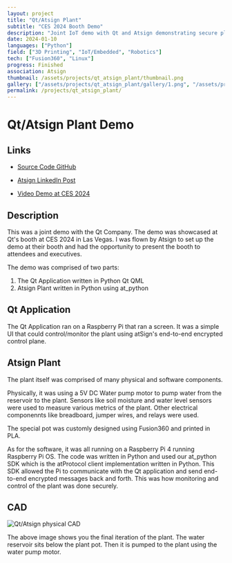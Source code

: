 ```yaml
---
layout: project
title: "Qt/Atsign Plant"
subtitle: "CES 2024 Booth Demo"
description: "Joint IoT demo with Qt and Atsign demonstrating secure plant IoT monitoring"
date: 2024-01-10
languages: ["Python"]
field: ["3D Printing", "IoT/Embedded", "Robotics"]
tech: ["Fusion360", "Linux"]
progress: Finished
association: Atsign
thumbnail: /assets/projects/qt_atsign_plant/thumbnail.png
gallery: ["/assets/projects/qt_atsign_plant/gallery/1.png", "/assets/projects/qt_atsign_plant/gallery/2.png", "/assets/projects/qt_atsign_plant/gallery/3.png", "/assets/projects/qt_atsign_plant/gallery/4.png", "/assets/projects/qt_atsign_plant/gallery/thumbnail.png"]
permalink: /projects/qt_atsign_plant/
---
```


# Qt/Atsign Plant Demo

## Links

- [Source Code GitHub](https://github.com/JeremyTubongbanua/at_demos/tree/trunk/demos/qt_atsign_plant_demo)

- [Atsign LinkedIn Post](https://www.linkedin.com/posts/atsigncompany_cybersecurity-remoteaccess-security-ugcPost-7180945780306841601-PsNL?utm_source=share&utm_medium=member_desktop)

- [Video Demo at CES 2024](https://www.youtube.com/watch?v=2cHUCFewl0I)

## Description

This was a joint demo with the Qt Company. The demo was showcased at Qt's booth at CES 2024 in Las Vegas. I was flown by Atsign to set up the demo at their booth and had the opportunity to present the booth to attendees and executives.

The demo was comprised of two parts:

1. The Qt Application written in Python Qt QML
2. Atsign Plant written in Python using at_python

## Qt Application

The Qt Application ran on a Raspberry Pi that ran a screen. It was a simple UI that could control/monitor the plant using atSign's end-to-end encrypted control plane.

## Atsign Plant

The plant itself was comprised of many physical and software components.

Physically, it was using a 5V DC Water pump motor to pump water from the reservoir to the plant. Sensors like soil moisture and water level sensors were used to measure various metrics of the plant. Other electrical componennts like breadboard, jumper wires, and relays were used.

The special pot was customly designed using Fusion360 and printed in PLA.

As for the software, it was all running on a Raspberry Pi 4 running Raspberry Pi OS. The code was written in Python and used our at_python SDK which is the atProtocol client implementation written in Python. This SDK allowed the Pi to communicate with the Qt application and send end-to-end encrypted messages back and forth. This was how monitoring and control of the plant was done securely.

## CAD

![Qt/Atsign physical CAD](https://i.imgur.com/a0Ktn4c.png)

The above image shows you the final iteration of the plant. The water reservoir sits below the plant pot. Then it is pumped to the plant using the water pump motor.
